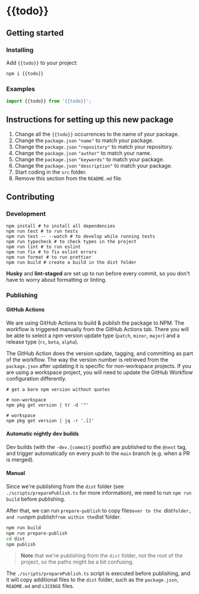 # {{todo}}

## Getting started

### Installing

Add `{{todo}}` to your project:

```sh
npm i {{todo}}
```

### Examples

```ts
import {{todo}} from '{{todo}}';
```

## Instructions for setting up this new package

1. Change all the `{{todo}}` occurrences to the name of your package.
2. Change the `package.json` `"name"` to match your package.
3. Change the `package.json` `"repository"` to match your repository.
4. Change the `package.json` `"author"` to match your name.
5. Change the `package.json` `"keywords"` to match your package.
6. Change the `package.json` `"description"` to match your package.
7. Start coding in the `src` folder.
8. Remove this section from the `README.md` file.

## Contributing

### Development

```shell
npm install # to install all dependencies
npm run test # to run tests
npm run test -- --watch # to develop while running tests
npm run typecheck # to check types in the project
npm run lint # to run eslint
npm run fix # to fix eslint errors
npm run format # to run prettier
npm run build # create a build in the dist folder
```

**Husky** and **lint-staged** are set up to run before every commit, so you don't have to worry
about formatting or linting.

### Publishing

#### GitHub Actions

We are using GitHub Actions to build & publish the package to NPM. The workflow is triggered
manually from the GitHub Actions tab. There you will be able to select a npm version update type
(`patch`, `minor`, `major`) and a release type (`rc`, `beta`, `alpha`).

The GitHub Action does the version update, tagging, and committing as part of the workflow. The way
the version number is retrieved from the `package.json` after updating it is specific for
non-workspace projects. If you are using a workspace project, you will need to update the GitHub
Workflow configuration differently.

```shell
# get a bare npm version without quotes

# non-workspace
npm pkg get version | tr -d '"'

# workspace
npm pkg get version | jq -r '.[]'
```

#### Automatic nightly dev builds

Dev builds (with the `-dev.{commit}` postfix) are published to the `@next` tag, and trigger
automatically on every push to the `main` branch (e.g. when a PR is merged).

#### Manual

Since we're publishing from the `dist` folder (see `./scripts/preparePublish.ts` for more
information), we need to run `npm run build` before publishing.

After that, we can run `prepare-publish` to copy files` over to the 
`dist` folder, and run `npm publish` from within the `dist`folder.

```sh
npm run build
npm run prepare-publish
cd dist
npm publish
```

> **Note** that we're publishing from the `dist` folder, not the root of the project, so the 
> paths might be a bit confusing.

The `./scripts/preparePublish.ts` script is executed before publishing, and it will copy additional
files to the `dist` folder, such as the `package.json`, `README.md` and `LICENSE` files.

